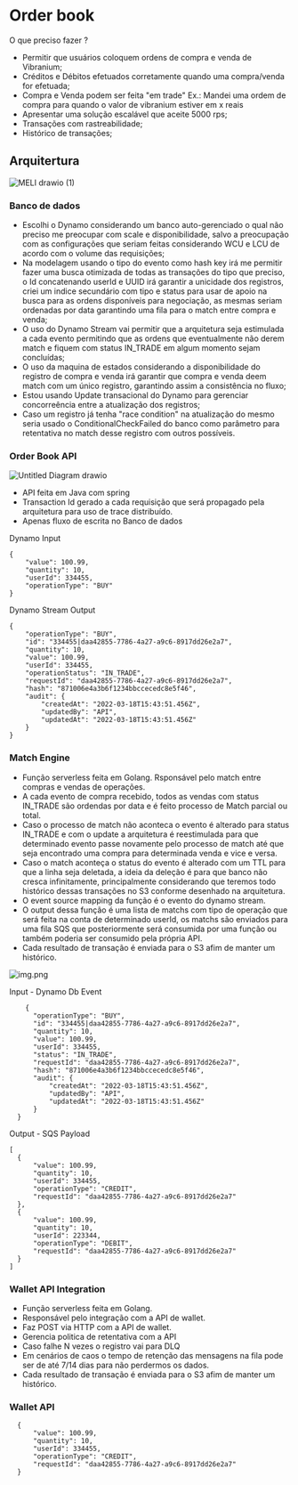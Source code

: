 # Order book

O que preciso fazer ?

- Permitir que usuários coloquem ordens de compra e venda de Vibranium;
- Créditos e Débitos efetuados corretamente quando uma compra/venda for efetuada;
- Compra e Venda podem ser feita "em trade" Ex.: Mandei uma ordem de compra para quando o valor de vibranium estiver em x reais
- Apresentar uma solução escalável que aceite 5000 rps;
- Transações com rastreabilidade;
- Histórico de transações;


## Arquitertura
![MELI drawio (1)](https://user-images.githubusercontent.com/12643220/159602408-f73da6b6-38b8-4f63-bdac-2151d4966901.png)

### Banco de dados

- Escolhi o Dynamo considerando um banco auto-gerenciado o qual não preciso me preocupar com scale e disponibilidade, salvo a preocupação com as configurações que seriam feitas considerando WCU e LCU de acordo com o volume das requisições;
- Na modelagem usando o tipo do evento como hash key irá me permitir fazer uma busca otimizada de todas as transações do tipo que preciso, o Id concatenando userId e UUID irá garantir a unicidade dos registros, criei um indice secundário com tipo e status para usar de apoio na busca para as ordens disponíveis para negociação, as mesmas seriam ordenadas por data garantindo uma fila para o match entre compra e venda;
- O uso do Dynamo Stream vai permitir que a arquitetura seja estimulada a cada evento permitindo que as ordens que eventualmente não derem match e fiquem com status IN_TRADE em algum momento sejam concluídas;
- O uso da maquina de estados considerando a disponibilidade do registro de compra e venda irá garantir que compra e venda deem match com um único registro, garantindo assim a consistência no fluxo;
- Estou usando Update transacional do Dynamo para gerenciar concorreência entre a atualização dos registros;
- Caso um registro já tenha "race condition" na atualização do mesmo seria usado o ConditionalCheckFailed do banco como parâmetro para retentativa no match desse registro com outros possíveis.

### Order Book API

![Untitled Diagram drawio](https://user-images.githubusercontent.com/12643220/159604280-63e1cc95-41b9-4994-8a89-f4ca1764f955.png)


- API feita em Java com spring
- Transaction Id gerado a cada requisição que será propagado pela arquitetura para uso de trace distribuído.
- Apenas fluxo de escrita no Banco de dados

Dynamo Input

    {
        "value": 100.99,
        "quantity": 10,
        "userId": 334455,
        "operationType": "BUY"
    }


Dynamo Stream Output

    {
        "operationType": "BUY",
        "id": "334455|daa42855-7786-4a27-a9c6-8917dd26e2a7",
        "quantity": 10,
        "value": 100.99,
        "userId": 334455,
        "operationStatus": "IN_TRADE",
        "requestId": "daa42855-7786-4a27-a9c6-8917dd26e2a7",
        "hash": "871006e4a3b6f1234bbccecedc8e5f46",
        "audit": {
            "createdAt": "2022-03-18T15:43:51.456Z",
            "updatedBy": "API",
            "updatedAt": "2022-03-18T15:43:51.456Z"
        }
    }

### Match Engine

- Função serverless feita em Golang. Rsponsável pelo match entre compras e vendas de operações.
- A cada evento de compra recebido, todos as vendas com status IN_TRADE são ordendas por data e é feito processo de Match parcial ou total.
- Caso o processo de match não aconteca o evento é alterado para status IN_TRADE e com o update a arquitetura é reestimulada para que determinado evento passe novamente pelo processo de match até que seja encontrado uma compra para determinada venda e vice e versa.
- Caso o match aconteça o status do evento é alterado com um TTL para que a linha seja deletada, a ideia da deleção é para que banco não cresca infinitamente, principalmente considerando que teremos todo histórico dessas transações no S3 conforme desenhado na arquitetura.
- O event source mapping da função é o evento do dynamo stream.
- O output dessa função é uma lista de matchs com tipo de operação que será feita na conta de determinado userId, os matchs são enviados para uma fila SQS que posteriormente será consumida por uma função ou também poderia ser consumido pela própria API.
- Cada resultado de transação é enviada para o S3 afim de manter um histórico.


![img.png](img.png)

Input - Dynamo Db Event

        {
          "operationType": "BUY",
          "id": "334455|daa42855-7786-4a27-a9c6-8917dd26e2a7",
          "quantity": 10,
          "value": 100.99,
          "userId": 334455,
          "status": "IN_TRADE",
          "requestId": "daa42855-7786-4a27-a9c6-8917dd26e2a7",
          "hash": "871006e4a3b6f1234bbccecedc8e5f46",
          "audit": {
              "createdAt": "2022-03-18T15:43:51.456Z",
              "updatedBy": "API",
              "updatedAt": "2022-03-18T15:43:51.456Z"
          }
      }

Output - SQS Payload

    [
      {
          "value": 100.99,
          "quantity": 10,
          "userId": 334455,
          "operationType": "CREDIT",
          "requestId": "daa42855-7786-4a27-a9c6-8917dd26e2a7"
      },
      {
          "value": 100.99,
          "quantity": 10,
          "userId": 223344,
          "operationType": "DEBIT",
          "requestId": "daa42855-7786-4a27-a9c6-8917dd26e2a7"
      }
    ]

### Wallet API Integration

- Função serverless feita em Golang. 
- Responsável pelo integração com a API de wallet.
- Faz POST via HTTP com a API de wallet.
- Gerencia politica de retentativa com a API
- Caso falhe N vezes o registro vai para DLQ
- Em cenários de caos o tempo de retenção das mensagens na fila pode ser de até 7/14 dias para não perdermos os dados.
- Cada resultado de transação é enviada para o S3 afim de manter um histórico.

### Wallet API

      {
          "value": 100.99,
          "quantity": 10,
          "userId": 334455,
          "operationType": "CREDIT",
          "requestId": "daa42855-7786-4a27-a9c6-8917dd26e2a7"
      }
